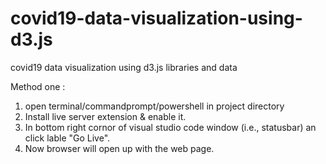 # covid19-data-visualization-using-d3.js
covid19 data visualization using d3.js libraries and data

Method one :
1) open terminal/commandprompt/powershell in project directory
2) Install live server extension & enable it.
3) In bottom right cornor of visual studio code window (i.e., statusbar) an click lable "Go Live". 
4) Now browser will open up with the web page.
